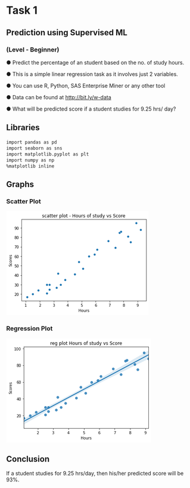 # Task 1

##    Prediction using Supervised ML

###     (Level - Beginner)

● Predict the percentage of an student based on the no. of study hours.

● This is a simple linear regression task as it involves just 2 variables.

● You can use R, Python, SAS Enterprise Miner or any other tool

● Data can be found at http://bit.ly/w-data

● What will be predicted score if a student studies for 9.25 hrs/ day?


## Libraries
~~~
import pandas as pd 
import seaborn as sns
import matplotlib.pyplot as plt
import numpy as np 
%matplotlib inline
~~~
## Graphs

### Scatter Plot
![image_of_scatterplot](https://github.com/aithalshreeram/Sparks_Foundation_Internship/blob/main/Task_1/Images/Images%20(1).png)

### Regression Plot
![image_of_regressionplot](https://github.com/aithalshreeram/Sparks_Foundation_Internship/blob/main/Task_1/Images/Images%20(2).png)

## Conclusion
If a student studies for 9.25 hrs/day, then his/her predicted score will be 93%.
